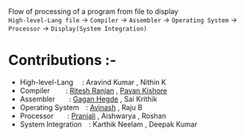 Flow of processing of a program from file to display <br>
`High-level-Lang file` -> `Compiler` -> `Assembler` -> `Operating System` -> `Processor` -> `Display(System Integration)` <br>
# Contributions :-
- High-level-Lang &emsp;: Aravind Kumar , Nithin K
- Compiler &emsp;&emsp;: [Ritesh Ranjan](https://github.com/riteshranjan9507) , [Pavan Kishore](https://github.com/SPavanKishore)
- Assembler&emsp;&emsp;: [Gagan Hegde](https://github.com/cs19b015iittp) , Sai Krithik
- Operating System&emsp;: [Avinash](https://github.com/AvinashNimmala) , Raju B
- Processor&emsp;&emsp;: [Pranjali](https://github.com/pranjali1205/) , Aishwarya , Roshan
- System Integration&emsp;: Karthik Neelam , Deepak Kumar
     
